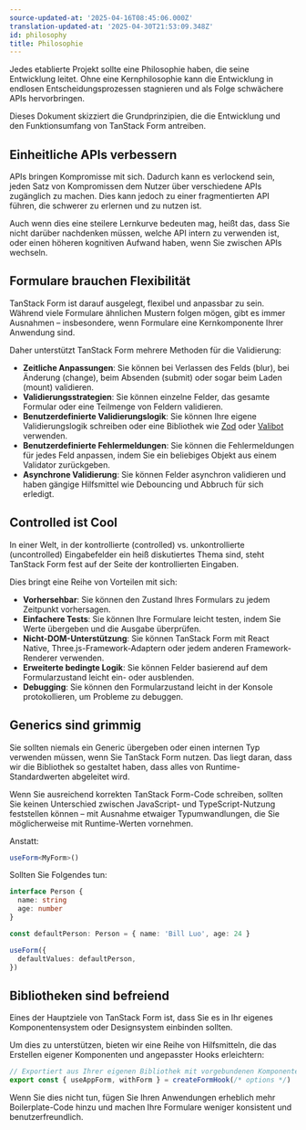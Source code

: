 ```yaml
---
source-updated-at: '2025-04-16T08:45:06.000Z'
translation-updated-at: '2025-04-30T21:53:09.348Z'
id: philosophy
title: Philosophie
---
```


Jedes etablierte Projekt sollte eine Philosophie haben, die seine Entwicklung leitet. Ohne eine Kernphilosophie kann die Entwicklung in endlosen Entscheidungsprozessen stagnieren und als Folge schwächere APIs hervorbringen.

Dieses Dokument skizziert die Grundprinzipien, die die Entwicklung und den Funktionsumfang von TanStack Form antreiben.

## Einheitliche APIs verbessern

APIs bringen Kompromisse mit sich. Dadurch kann es verlockend sein, jeden Satz von Kompromissen dem Nutzer über verschiedene APIs zugänglich zu machen. Dies kann jedoch zu einer fragmentierten API führen, die schwerer zu erlernen und zu nutzen ist.

Auch wenn dies eine steilere Lernkurve bedeuten mag, heißt das, dass Sie nicht darüber nachdenken müssen, welche API intern zu verwenden ist, oder einen höheren kognitiven Aufwand haben, wenn Sie zwischen APIs wechseln.

## Formulare brauchen Flexibilität

TanStack Form ist darauf ausgelegt, flexibel und anpassbar zu sein. Während viele Formulare ähnlichen Mustern folgen mögen, gibt es immer Ausnahmen – insbesondere, wenn Formulare eine Kernkomponente Ihrer Anwendung sind.

Daher unterstützt TanStack Form mehrere Methoden für die Validierung:

- **Zeitliche Anpassungen**: Sie können bei Verlassen des Felds (blur), bei Änderung (change), beim Absenden (submit) oder sogar beim Laden (mount) validieren.
- **Validierungsstrategien**: Sie können einzelne Felder, das gesamte Formular oder eine Teilmenge von Feldern validieren.
- **Benutzerdefinierte Validierungslogik**: Sie können Ihre eigene Validierungslogik schreiben oder eine Bibliothek wie [Zod](https://zod.dev/) oder [Valibot](https://valibot.dev/) verwenden.
- **Benutzerdefinierte Fehlermeldungen**: Sie können die Fehlermeldungen für jedes Feld anpassen, indem Sie ein beliebiges Objekt aus einem Validator zurückgeben.
- **Asynchrone Validierung**: Sie können Felder asynchron validieren und haben gängige Hilfsmittel wie Debouncing und Abbruch für sich erledigt.

## Controlled ist Cool

In einer Welt, in der kontrollierte (controlled) vs. unkontrollierte (uncontrolled) Eingabefelder ein heiß diskutiertes Thema sind, steht TanStack Form fest auf der Seite der kontrollierten Eingaben.

Dies bringt eine Reihe von Vorteilen mit sich:

- **Vorhersehbar**: Sie können den Zustand Ihres Formulars zu jedem Zeitpunkt vorhersagen.
- **Einfachere Tests**: Sie können Ihre Formulare leicht testen, indem Sie Werte übergeben und die Ausgabe überprüfen.
- **Nicht-DOM-Unterstützung**: Sie können TanStack Form mit React Native, Three.js-Framework-Adaptern oder jedem anderen Framework-Renderer verwenden.
- **Erweiterte bedingte Logik**: Sie können Felder basierend auf dem Formularzustand leicht ein- oder ausblenden.
- **Debugging**: Sie können den Formularzustand leicht in der Konsole protokollieren, um Probleme zu debuggen.

## Generics sind grimmig

Sie sollten niemals ein Generic übergeben oder einen internen Typ verwenden müssen, wenn Sie TanStack Form nutzen. Das liegt daran, dass wir die Bibliothek so gestaltet haben, dass alles von Runtime-Standardwerten abgeleitet wird.

Wenn Sie ausreichend korrekten TanStack Form-Code schreiben, sollten Sie keinen Unterschied zwischen JavaScript- und TypeScript-Nutzung feststellen können – mit Ausnahme etwaiger Typumwandlungen, die Sie möglicherweise mit Runtime-Werten vornehmen.

Anstatt:

```typescript
useForm<MyForm>()
```

Sollten Sie Folgendes tun:

```typescript
interface Person {
  name: string
  age: number
}

const defaultPerson: Person = { name: 'Bill Luo', age: 24 }

useForm({
  defaultValues: defaultPerson,
})
```

## Bibliotheken sind befreiend

Eines der Hauptziele von TanStack Form ist, dass Sie es in Ihr eigenes Komponentensystem oder Designsystem einbinden sollten.

Um dies zu unterstützen, bieten wir eine Reihe von Hilfsmitteln, die das Erstellen eigener Komponenten und angepasster Hooks erleichtern:

```typescript
// Exportiert aus Ihrer eigenen Bibliothek mit vorgebundenen Komponenten für Ihre Formulare.
export const { useAppForm, withForm } = createFormHook(/* options */)
```

Wenn Sie dies nicht tun, fügen Sie Ihren Anwendungen erheblich mehr Boilerplate-Code hinzu und machen Ihre Formulare weniger konsistent und benutzerfreundlich.
